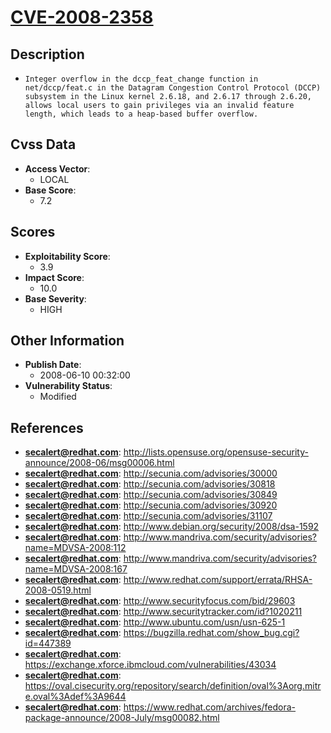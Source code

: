 
# [CVE-2008-2358](http://lists.opensuse.org/opensuse-security-announce/2008-06/msg00006.html)

## Description

- `Integer overflow in the dccp_feat_change function in net/dccp/feat.c in the Datagram Congestion Control Protocol (DCCP) subsystem in the Linux kernel 2.6.18, and 2.6.17 through 2.6.20, allows local users to gain privileges via an invalid feature length, which leads to a heap-based buffer overflow.`

## Cvss Data

- **Access Vector**:
  - LOCAL
- **Base Score**:
  - 7.2

## Scores

- **Exploitability Score**:
  - 3.9
- **Impact Score**:
  - 10.0
- **Base Severity**:
  - HIGH

## Other Information

- **Publish Date**:
  - 2008-06-10 00:32:00
- **Vulnerability Status**:
  - Modified

## References

- **secalert@redhat.com**: http://lists.opensuse.org/opensuse-security-announce/2008-06/msg00006.html
- **secalert@redhat.com**: http://secunia.com/advisories/30000
- **secalert@redhat.com**: http://secunia.com/advisories/30818
- **secalert@redhat.com**: http://secunia.com/advisories/30849
- **secalert@redhat.com**: http://secunia.com/advisories/30920
- **secalert@redhat.com**: http://secunia.com/advisories/31107
- **secalert@redhat.com**: http://www.debian.org/security/2008/dsa-1592
- **secalert@redhat.com**: http://www.mandriva.com/security/advisories?name=MDVSA-2008:112
- **secalert@redhat.com**: http://www.mandriva.com/security/advisories?name=MDVSA-2008:167
- **secalert@redhat.com**: http://www.redhat.com/support/errata/RHSA-2008-0519.html
- **secalert@redhat.com**: http://www.securityfocus.com/bid/29603
- **secalert@redhat.com**: http://www.securitytracker.com/id?1020211
- **secalert@redhat.com**: http://www.ubuntu.com/usn/usn-625-1
- **secalert@redhat.com**: https://bugzilla.redhat.com/show_bug.cgi?id=447389
- **secalert@redhat.com**: https://exchange.xforce.ibmcloud.com/vulnerabilities/43034
- **secalert@redhat.com**: https://oval.cisecurity.org/repository/search/definition/oval%3Aorg.mitre.oval%3Adef%3A9644
- **secalert@redhat.com**: https://www.redhat.com/archives/fedora-package-announce/2008-July/msg00082.html
